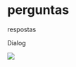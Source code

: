 # perguntas
 respostas

Dialog

 <img src="https://v5.airtableusercontent.com/v3/u/29/29/1718035200000/h_RkHNOfS8uv022fafdWWw/MQqEla8ipzhKYYAbXHo5mZ0XbbvSEwlxl0vdwP2bWWm8Rb2fMyqpXwMMGkpTS-bKsqtsD0lrieiuzG_WzVUikcVjX2KyjTHcMKlQ453VdYjo-l9teJW5wbPkr730c86cValPaerhe7G_mh1AqrjhI0eu3lk2pndMB3lRmWpSzbY/aw-2sMrmDIVcoGMDsXqFRkoj_b9zLSmQRv-ZXiIjnqE">
